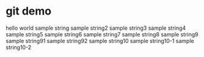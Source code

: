 # git demo
 hello world
 sample string
 sample string2
 sample string3
 sample string4
 sample string5
 sample string6
 sample string7
 sample string8
 sample string9
 sample string91
 sample string92
 sample string10
 sample string10-1
 sample string10-2
